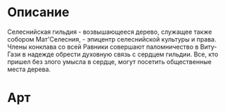 # Описание
Селеснийская гильдия - возвышающееся дерево, служащее также собором Мат'Селесния, - эпицентр селеснийской культуры и права. Члены конклава со всей Равники совершают паломничество в Виту-Гази в надежде обрести духовную связь с сердцем гильдии. Все, кто пришел без злого умысла в сердце, могут посетить общественные места дерева.
# Арт
